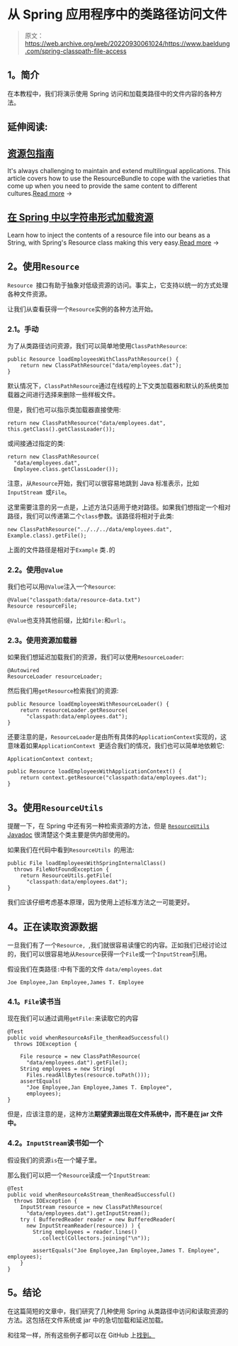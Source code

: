 # 从 Spring 应用程序中的类路径访问文件

> 原文：<https://web.archive.org/web/20220930061024/https://www.baeldung.com/spring-classpath-file-access>

## **1。简介**

在本教程中，我们将演示使用 Spring 访问和加载类路径中的文件内容的各种方法。

## 延伸阅读:

## [资源包指南](/web/20221202171327/https://www.baeldung.com/java-resourcebundle)

It's always challenging to maintain and extend multilingual applications. This article covers how to use the ResourceBundle to cope with the varieties that come up when you need to provide the same content to different cultures.[Read more](/web/20221202171327/https://www.baeldung.com/java-resourcebundle) →

## [在 Spring 中以字符串形式加载资源](/web/20221202171327/https://www.baeldung.com/spring-load-resource-as-string)

Learn how to inject the contents of a resource file into our beans as a String, with Spring's Resource class making this very easy.[Read more](/web/20221202171327/https://www.baeldung.com/spring-load-resource-as-string) →

## **2。使用`Resource`**

`Resource `接口有助于抽象对低级资源的访问。事实上，它支持以统一的方式处理各种文件资源。

让我们从查看获得一个`Resource`实例的各种方法开始。

### **2.1。手动**

为了从类路径访问资源，我们可以简单地使用`ClassPathResource`:

```
public Resource loadEmployeesWithClassPathResource() {
    return new ClassPathResource("data/employees.dat");
}
```

默认情况下，`ClassPathResource`通过在线程的上下文类加载器和默认的系统类加载器之间进行选择来删除一些样板文件。

但是，我们也可以指示类加载器直接使用:

```
return new ClassPathResource("data/employees.dat", this.getClass().getClassLoader());
```

或间接通过指定的类:

```
return new ClassPathResource(
  "data/employees.dat", 
  Employee.class.getClassLoader());
```

注意，从`Resource`开始，我们可以很容易地跳到 Java 标准表示，比如`InputStream `或`File`。

这里需要注意的另一点是，上述方法只适用于绝对路径。如果我们想指定一个相对路径，我们可以传递第二个`class`参数。该路径将相对于此类:

```
new ClassPathResource("../../../data/employees.dat", Example.class).getFile();
```

上面的文件路径是相对于`Example` 类`.`的

### **2.2。使用`@Value`**

我们也可以用`@Value`注入一个`Resource`:

```
@Value("classpath:data/resource-data.txt")
Resource resourceFile;
```

`@Value`也支持其他前缀，比如`file:`和`url:`。

### **2.3。使用资源加载器**

如果我们想延迟加载我们的资源，我们可以使用`ResourceLoader`:

```
@Autowired
ResourceLoader resourceLoader;
```

然后我们用`getResource`检索我们的资源:

```
public Resource loadEmployeesWithResourceLoader() {
    return resourceLoader.getResource(
      "classpath:data/employees.dat");
}
```

还要注意的是，`ResourceLoader`是由所有具体的`ApplicationContext`实现的，这意味着如果`ApplicationContext `更适合我们的情况，我们也可以简单地依赖它:

```
ApplicationContext context;

public Resource loadEmployeesWithApplicationContext() {
    return context.getResource("classpath:data/employees.dat");
}
```

## **3。使用`ResourceUtils`**

提醒一下，在 Spring 中还有另一种检索资源的方法，但是 [`ResourceUtils` Javadoc](https://web.archive.org/web/20221202171327/https://docs.spring.io/spring/docs/current/javadoc-api/org/springframework/util/ResourceUtils.html) 很清楚这个类主要是供内部使用的。

如果我们在代码中看到`ResourceUtils `的用法:

```
public File loadEmployeesWithSpringInternalClass() 
  throws FileNotFoundException {
    return ResourceUtils.getFile(
      "classpath:data/employees.dat");
}
```

我们应该仔细考虑基本原理，因为使用上述标准方法之一可能更好。

## **4。正在读取资源数据**

一旦我们有了一个`Resource, `,我们就很容易读懂它的内容。正如我们已经讨论过的，我们可以很容易地从`Resource`获得一个`File`或一个`InputStream`引用。

假设我们在类路径`:`中有下面的文件 `data/employees.dat`

```
Joe Employee,Jan Employee,James T. Employee
```

### **4.1。`File`读书当**

现在我们可以通过调用`getFile:`来读取它的内容

```
@Test
public void whenResourceAsFile_thenReadSuccessful() 
  throws IOException {

    File resource = new ClassPathResource(
      "data/employees.dat").getFile();
    String employees = new String(
      Files.readAllBytes(resource.toPath()));
    assertEquals(
      "Joe Employee,Jan Employee,James T. Employee", 
      employees);
}
```

但是，应该注意的是，这种方法**期望资源出现在文件系统中，而不是在 jar 文件中。**

### **4.2。`InputStream`读书如一个**

假设我们的资源`is`在一个罐子里。

那么我们可以把一个`Resource`读成一个`InputStream`:

```
@Test
public void whenResourceAsStream_thenReadSuccessful() 
  throws IOException {
    InputStream resource = new ClassPathResource(
      "data/employees.dat").getInputStream();
    try ( BufferedReader reader = new BufferedReader(
      new InputStreamReader(resource)) ) {
        String employees = reader.lines()
          .collect(Collectors.joining("\n"));

        assertEquals("Joe Employee,Jan Employee,James T. Employee", employees);
    }
}
```

## **5。结论**

在这篇简短的文章中，我们研究了几种使用 Spring 从类路径中访问和读取资源的方法。这包括在文件系统或 jar 中的急切加载和延迟加载。

和往常一样，所有这些例子都可以在 GitHub 上[找到。](https://web.archive.org/web/20221202171327/https://github.com/eugenp/tutorials/tree/master/spring-core)